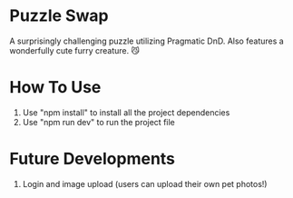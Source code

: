 # Puzzle Swap
A surprisingly challenging puzzle utilizing Pragmatic DnD. Also features a wonderfully cute furry creature. 😼

# How To Use 
1. Use "npm install" to install all the project dependencies 
2. Use "npm run dev" to run the project file

# Future Developments 
1. Login and image upload (users can upload their own pet photos!)
